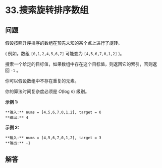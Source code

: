 # 33.搜索旋转排序数组

## 问题

假设按照升序排序的数组在预先未知的某个点上进行了旋转。

( 例如，数组 `[0,1,2,4,5,6,7]` 可能变为 `[4,5,6,7,0,1,2]` )。

搜索一个给定的目标值，如果数组中存在这个目标值，则返回它的索引，否则返回 `-1` 。

你可以假设数组中不存在重复的元素。

你的算法时间复杂度必须是 *O*(log *n*) 级别。

**示例 1:**

```
**输入:** nums = [4,5,6,7,0,1,2], target = 0
**输出:** 4

```

**示例 2:**

```
**输入:** nums = [4,5,6,7,0,1,2], target = 3
**输出:** -1
```



## 解答

